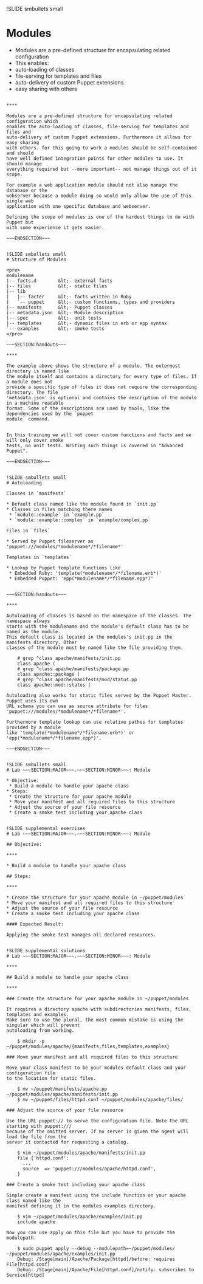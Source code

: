 !SLIDE smbullets small
# Modules

* Modules are a pre-defined structure for encapsulating related configuration
* This enables:
 * auto-loading of classes
 * file-serving for templates and files
 * auto-delivery of custom Puppet extensions
 * easy sharing with others

~~~SECTION:handouts~~~

****

Modules are a pre-defined structure for encapsulating related configuration which
enables the auto-loading of classes, file-serving for templates and files and 
auto-delivery of custom Puppet extensions. Furthermore it allows for easy sharing
with others. for this going to work a modules should be self-contained and should
have well defined integration points for other modules to use. It should manage
everything required but --more important-- not manage things out of it scope.

For example a web application module should not also manage the database or the
webserver because a module doing so would only allow the use of this single web
application with one specific database and webserver.

Defining the scope of modules is one of the hardest things to do with Puppet but
with some experience it gets easier.

~~~ENDSECTION~~~


!SLIDE smbullets small
# Structure of Modules

<pre>
modulename
|-- facts.d        &lt;- external facts
|-- files          &lt;- static files
|-- lib
|   |-- facter     &lt;- facts written in Ruby
|   `-- puppet     &lt;- custom functions, types and providers
|-- manifests      &lt;- Puppet classes
|-- metadata.json  &lt;- Module description
|-- spec           &lt;- unit tests
|-- templates      &lt;- dynamic files in erb or epp syntax
`-- examples       &lt;- smoke tests
</pre>

~~~SECTION:handouts~~~

****

The example above shows the structure of a module. The outermost directory is named like
the module itself and contains a directory for every type of files. If a module does not
provide a specific type of files it does not require the corresponding directory. The file
'metadata.json' is optional and contains the description of the module in a machine readable
format. Some of the descriptions are used by tools, like the dependencies used by the `puppet
module` command.


In this training we will not cover custom functions and facts and we will only cover smoke
tests, no unit tests. Writing such things is covered in "Advanced Puppet".

~~~ENDSECTION~~~


!SLIDE smbullets small
# Autoloading

Classes in `manifests`

* Default class named like the module found in `init.pp`
* Classes in files matching there names
 * `module::example` in `example.pp`
 * `module::example::complex` in `example/complex.pp`

Files in `files`

* Served by Puppet fileserver as 'puppet:///modules/*modulename*/*filename*'

Templates in `templates`

* Lookup by Puppet template functions like
 * Embedded Ruby: 'template(*modulename*/*filename.erb*)'
 * Embedded Puppet: 'epp(*modulename*/*filename.epp*)'


~~~SECTION:handouts~~~

****

Autoloading of classes is based on the namespace of the classes. The namespace always
starts with the modulename and the module's default class has to be named as the module.
This default class is located in the modules's init.pp in the manifests directory. Other
classes of the module must be named like the file providing them.

    # grep ^class apache/manifests/init.pp
    class apache (
    # grep ^class apache/manifests/package.pp 
    class apache::package (
    # grep ^class apache/manifests/mod/status.pp 
    class apache::mod::status (

Autoloading also works for static files served by the Puppet Master. Puppet uses its own
URL schema you can use as source attribute for files 'puppet:///modules/*modulename*/*filename*'.

Furthermore template lookup can use relative pathes for templates provided by a module
like 'template(*modulename*/*filename.erb*)' or 'epp(*modulename*/*filename.epp*)'.

~~~ENDSECTION~~~


!SLIDE smbullets small
# Lab ~~~SECTION:MAJOR~~~.~~~SECTION:MINOR~~~: Module

* Objective:
 * Build a module to handle your apache class
* Steps:
 * Create the structure for your apache module
 * Move your manifest and all required files to this structure
 * Adjust the source of your file resource
 * Create a smoke test including your apache class


!SLIDE supplemental exercises
# Lab ~~~SECTION:MAJOR~~~.~~~SECTION:MINOR~~~: Module

## Objective:

****

* Build a module to handle your apache class

## Steps:

****

* Create the structure for your apache module in ~/puppet/modules
* Move your manifest and all required files to this structure
* Adjust the source of your file resource
* Create a smoke test including your apache class

#### Expected Result:

Applying the smoke test manages all declared resources.


!SLIDE supplemental solutions
# Lab ~~~SECTION:MAJOR~~~.~~~SECTION:MINOR~~~: Module

****

## Build a module to handle your apache class

****

### Create the structure for your apache module in ~/puppet/modules

It requires a directory apache with subdirectories manifests, files, templates and examples.
Make sure to use the plural, the most common mistake is using the singular which will prevent
autoloading from working.

    $ mkdir -p ~/puppet/modules/apache/{manifests,files,templates,examples}

### Move your manifest and all required files to this structure

Move your class manifest to be your modules default class and your configuration file
to the location for static files.

    $ mv ~/puppet/manifests/apache.pp ~/puppet/modules/apache/manifests/init.pp
    $ mv ~/puppet/files/httpd.conf ~/puppet/modules/apache/files/

### Adjust the source of your file resource

Use the URL puppet:// to serve the configuration file. Note the URL starting with puppet:///
because of the omitted server. If no server is given the agent will load the file from the
server it contacted for requesting a catalog.

    $ vim ~/puppet/modules/apache/manifests/init.pp
    file {'httpd.conf':
      ...
      source  => 'puppet:///modules/apache/httpd.conf',
    }

### Create a smoke test including your apache class

Simple create a manifest using the include function on your apache class named like the
manifest defining it in the modules examples directory.

    $ vim ~/puppet/modules/apache/examples/init.pp
    include apache

Now you can use apply on this file but you have to provide the modulepath.

    $ sudo puppet apply --debug --modulepath=~/puppet/modules/ ~/puppet/modules/apache/examples/init.pp
    Debug: /Stage[main]/Apache/Package[httpd]/before: requires File[httpd.conf]
    Debug: /Stage[main]/Apache/File[httpd.conf]/notify: subscribes to Service[httpd]
